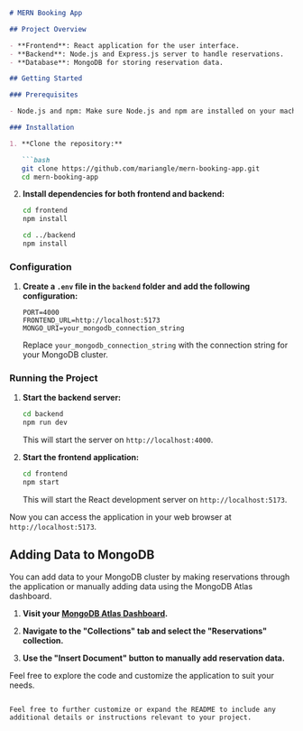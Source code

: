 

```markdown
# MERN Booking App

## Project Overview

- **Frontend**: React application for the user interface.
- **Backend**: Node.js and Express.js server to handle reservations.
- **Database**: MongoDB for storing reservation data.

## Getting Started

### Prerequisites

- Node.js and npm: Make sure Node.js and npm are installed on your machine.

### Installation

1. **Clone the repository:**

   ```bash
   git clone https://github.com/mariangle/mern-booking-app.git
   cd mern-booking-app
   ```

2. **Install dependencies for both frontend and backend:**

   ```bash
   cd frontend
   npm install

   cd ../backend
   npm install
   ```

### Configuration

1. **Create a `.env` file in the `backend` folder and add the following configuration:**

   ```env
   PORT=4000
   FRONTEND_URL=http://localhost:5173
   MONGO_URI=your_mongodb_connection_string
   ```

   Replace `your_mongodb_connection_string` with the connection string for your MongoDB cluster.

### Running the Project

1. **Start the backend server:**

   ```bash
   cd backend
   npm run dev
   ```

   This will start the server on `http://localhost:4000`.

2. **Start the frontend application:**

   ```bash
   cd frontend
   npm start
   ```

   This will start the React development server on `http://localhost:5173`.

Now you can access the application in your web browser at `http://localhost:5173`.

## Adding Data to MongoDB

You can add data to your MongoDB cluster by making reservations through the application or manually adding data using the MongoDB Atlas dashboard.

1. **Visit your [MongoDB Atlas Dashboard](https://cloud.mongodb.com/v2/your_cluster_id#/overview).**

2. **Navigate to the "Collections" tab and select the "Reservations" collection.**

3. **Use the "Insert Document" button to manually add reservation data.**

Feel free to explore the code and customize the application to suit your needs.
```

Feel free to further customize or expand the README to include any additional details or instructions relevant to your project.

